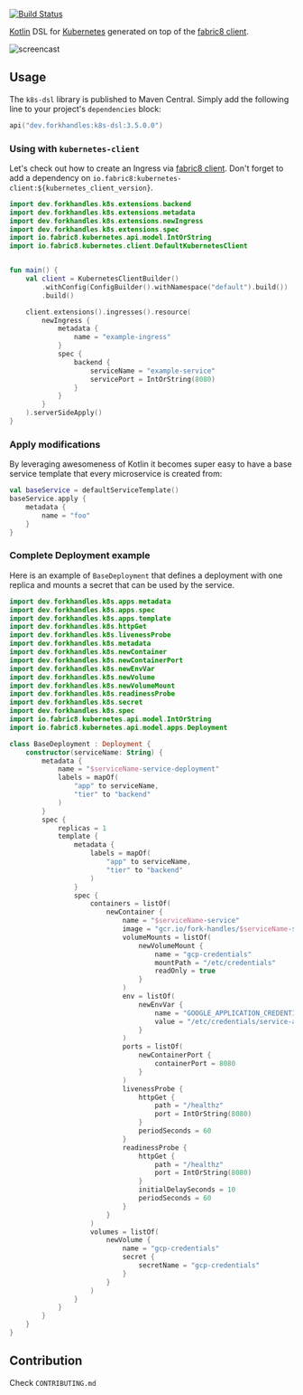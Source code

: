 [![Build Status](https://api.cirrus-ci.com/github/fork-handles/k8s-dsl.svg)](https://cirrus-ci.com/github/fork-handles/k8s-dsl)

[Kotlin](https://kotlinlang.org) DSL for [Kubernetes](https://kubernetes.io/) generated on top of
the [fabric8 client](https://github.com/fabric8io/kubernetes-client).

![screencast](demo.gif)

## Usage

The `k8s-dsl` library is published to Maven Central. Simply add the following line to your project's
`dependencies` block:

 ```kotlin
api("dev.forkhandles:k8s-dsl:3.5.0.0")
```

### Using with `kubernetes-client`

Let's check out how to create an Ingress via [fabric8 client](https://github.com/fabric8io/kubernetes-client).
Don't forget to add a dependency on `io.fabric8:kubernetes-client:${kubernetes_client_version}`.

```kotlin
import dev.forkhandles.k8s.extensions.backend
import dev.forkhandles.k8s.extensions.metadata
import dev.forkhandles.k8s.extensions.newIngress
import dev.forkhandles.k8s.extensions.spec
import io.fabric8.kubernetes.api.model.IntOrString
import io.fabric8.kubernetes.client.DefaultKubernetesClient


fun main() {
    val client = KubernetesClientBuilder()
        .withConfig(ConfigBuilder().withNamespace("default").build())
        .build()

    client.extensions().ingresses().resource(
        newIngress {
            metadata {
                name = "example-ingress"
            }
            spec {
                backend {
                    serviceName = "example-service"
                    servicePort = IntOrString(8080)
                }
            }
        }
    ).serverSideApply()
}
```

### Apply modifications

By leveraging awesomeness of Kotlin it becomes super easy to have a base service template that every microservice
is created from:

```kotlin
val baseService = defaultServiceTemplate()
baseService.apply {
    metadata {
        name = "foo"
    }
}
```

### Complete Deployment example

Here is an example of `BaseDeployment` that defines a deployment with one replica and mounts a secret that can be used
by the service.

```kotlin
import dev.forkhandles.k8s.apps.metadata
import dev.forkhandles.k8s.apps.spec
import dev.forkhandles.k8s.apps.template
import dev.forkhandles.k8s.httpGet
import dev.forkhandles.k8s.livenessProbe
import dev.forkhandles.k8s.metadata
import dev.forkhandles.k8s.newContainer
import dev.forkhandles.k8s.newContainerPort
import dev.forkhandles.k8s.newEnvVar
import dev.forkhandles.k8s.newVolume
import dev.forkhandles.k8s.newVolumeMount
import dev.forkhandles.k8s.readinessProbe
import dev.forkhandles.k8s.secret
import dev.forkhandles.k8s.spec
import io.fabric8.kubernetes.api.model.IntOrString
import io.fabric8.kubernetes.api.model.apps.Deployment

class BaseDeployment : Deployment {
    constructor(serviceName: String) {
        metadata {
            name = "$serviceName-service-deployment"
            labels = mapOf(
                "app" to serviceName,
                "tier" to "backend"
            )
        }
        spec {
            replicas = 1
            template {
                metadata {
                    labels = mapOf(
                        "app" to serviceName,
                        "tier" to "backend"
                    )
                }
                spec {
                    containers = listOf(
                        newContainer {
                            name = "$serviceName-service"
                            image = "gcr.io/fork-handles/$serviceName-service:latest"
                            volumeMounts = listOf(
                                newVolumeMount {
                                    name = "gcp-credentials"
                                    mountPath = "/etc/credentials"
                                    readOnly = true
                                }
                            )
                            env = listOf(
                                newEnvVar {
                                    name = "GOOGLE_APPLICATION_CREDENTIALS"
                                    value = "/etc/credentials/service-account-credentials.json"
                                }
                            )
                            ports = listOf(
                                newContainerPort {
                                    containerPort = 8080
                                }
                            )
                            livenessProbe {
                                httpGet {
                                    path = "/healthz"
                                    port = IntOrString(8080)
                                }
                                periodSeconds = 60
                            }
                            readinessProbe {
                                httpGet {
                                    path = "/healthz"
                                    port = IntOrString(8080)
                                }
                                initialDelaySeconds = 10
                                periodSeconds = 60
                            }
                        }
                    )
                    volumes = listOf(
                        newVolume {
                            name = "gcp-credentials"
                            secret {
                                secretName = "gcp-credentials"
                            }
                        }
                    )
                }
            }
        }
    }
}
```

## Contribution

Check `CONTRIBUTING.md`
